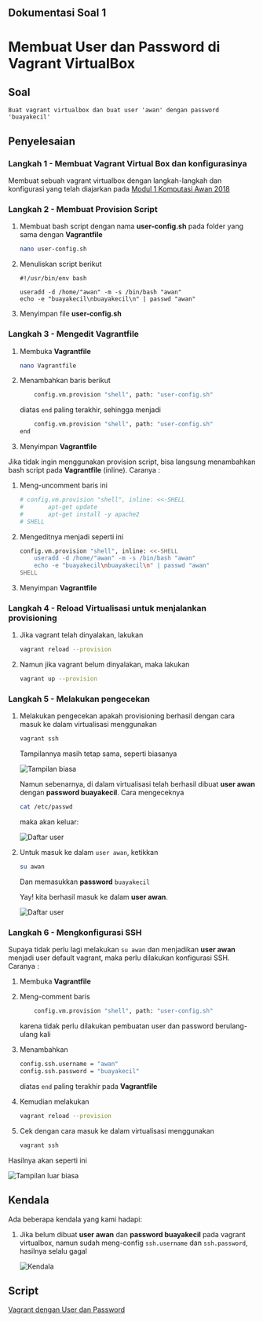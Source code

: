 ## Dokumentasi Soal 1
# Membuat User dan Password di Vagrant VirtualBox

## Soal

```
Buat vagrant virtualbox dan buat user 'awan' dengan password 'buayakecil'
```

## Penyelesaian
### **Langkah 1** - Membuat Vagrant Virtual Box dan konfigurasinya
Membuat sebuah vagrant virtualbox dengan langkah-langkah dan konfigurasi yang telah diajarkan pada [Modul 1 Komputasi Awan 2018](https://github.com/fathoniadi/cloud-2018/tree/master/vagrant "Modul 1 Komputasi Awan 2018")

### **Langkah 2** - Membuat Provision Script
1. Membuat bash script dengan nama **user-config.sh** pada folder yang sama dengan **Vagrantfile**

    ```bash
    nano user-config.sh
    ```
2. Menuliskan script berikut

    ```
    #!/usr/bin/env bash

    useradd -d /home/"awan" -m -s /bin/bash "awan"
    echo -e "buayakecil\nbuayakecil\n" | passwd "awan"
    ```
3. Menyimpan file **user-config.sh**

### **Langkah 3** - Mengedit Vagrantfile
1. Membuka **Vagrantfile**

    ```bash
    nano Vagrantfile
    ```
2. Menambahkan baris berikut 

    ```bash
        config.vm.provision "shell", path: "user-config.sh"
    ```
    diatas ```end``` paling terakhir, sehingga menjadi 
    
    ```bash
        config.vm.provision "shell", path: "user-config.sh"
    end
    ```
3. Menyimpan **Vagrantfile**

Jika tidak ingin menggunakan provision script, bisa langsung menambahkan bash script pada **Vagrantfile** (inline). Caranya :

1. Meng-uncomment baris ini 

    ```bash
    # config.vm.provision "shell", inline: <<-SHELL
    #   	apt-get update
    #   	apt-get install -y apache2
    # SHELL
    ```
2. Mengeditnya menjadi seperti ini 

    ```bash
    config.vm.provision "shell", inline: <<-SHELL
        useradd -d /home/"awan" -m -s /bin/bash "awan"
        echo -e "buayakecil\nbuayakecil\n" | passwd "awan"
    SHELL
    ```
3. Menyimpan **Vagrantfile**

### **Langkah 4** - Reload Virtualisasi untuk menjalankan provisioning
1. Jika vagrant telah dinyalakan, lakukan 

    ```bash
    vagrant reload --provision
    ```
2. Namun jika vagrant belum dinyalakan, maka lakukan 

    ```bash
    vagrant up --provision
    ```

### **Langkah 5** - Melakukan pengecekan
1. Melakukan pengecekan apakah provisioning berhasil dengan cara masuk ke dalam virtualisasi menggunakan

    ```bash
    vagrant ssh
    ```
    Tampilannya masih tetap sama, seperti biasanya
    
    ![Tampilan biasa](https://github.com/nahdazahra/cloud2018/blob/master/Vagrant/img/tampilan1.png)

    Namun sebenarnya, di dalam virtualisasi telah berhasil dibuat **user awan** dengan **password buayakecil**. Cara mengeceknya
    
    ```bash
    cat /etc/passwd
    ```
    maka akan keluar:
    
    ![Daftar user](https://github.com/nahdazahra/cloud2018/blob/master/Vagrant/img/daftar-user.png)

2. Untuk masuk ke dalam ```user awan```, ketikkan

    ```bash
    su awan
    ```
    Dan memasukkan **password** ```buayakecil```
    
    Yay! kita berhasil masuk ke dalam **user awan**.

    ![Daftar user](https://github.com/nahdazahra/cloud2018/blob/master/Vagrant/img/user-awan.png)

### **Langkah 6** - Mengkonfigurasi SSH
Supaya tidak perlu lagi melakukan ```su awan``` dan menjadikan **user awan** menjadi user default vagrant, maka perlu dilakukan konfigurasi SSH. Caranya :

1. Membuka **Vagrantfile**
2. Meng-comment baris

    ```bash
        config.vm.provision "shell", path: "user-config.sh"
    ```
    karena tidak perlu dilakukan pembuatan user dan password berulang-ulang kali
    
2. Menambahkan 

    ```bash
    config.ssh.username = "awan"
    config.ssh.password = "buayakecil"
    ```
    diatas ```end``` paling terakhir pada **Vagrantfile**

3. Kemudian melakukan 

    ```bash
    vagrant reload --provision
    ```
4. Cek dengan cara masuk ke dalam virtualisasi menggunakan

    ```bash
    vagrant ssh
    ```

Hasilnya akan seperti ini

![Tampilan luar biasa](https://github.com/nahdazahra/cloud2018/blob/master/Vagrant/img/tampilan2.png)


## Kendala
Ada beberapa kendala yang kami hadapi:

1. Jika belum dibuat **user awan** dan **password buayakecil** pada vagrant virtualbox, namun sudah meng-config ```ssh.username``` dan ```ssh.password```, hasilnya selalu gagal

    ![Kendala](https://github.com/nahdazahra/cloud2018/blob/master/Vagrant/img/kendala.png)

## Script
[Vagrant dengan User dan Password](https://github.com/nahdazahra/cloud2018/tree/master/Vagrant/vagrant_userpass "Vagrant dengan User dan Password")
